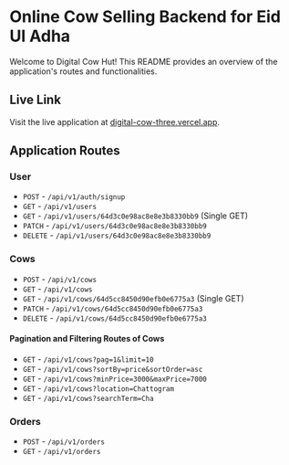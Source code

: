 # Online Cow Selling Backend for Eid Ul Adha

Welcome to Digital Cow Hut! This README provides an overview of the application's routes and functionalities.

## Live Link

Visit the live application at [digital-cow-three.vercel.app](digital-cow-three.vercel.app).

## Application Routes

### User

- `POST` - `/api/v1/auth/signup`
- `GET` - `/api/v1/users`
- `GET` - `/api/v1/users/64d3c0e98ac8e8e3b8330bb9` (Single GET)
- `PATCH` - `/api/v1/users/64d3c0e98ac8e8e3b8330bb9`
- `DELETE` - `/api/v1/users/64d3c0e98ac8e8e3b8330bb9`

### Cows

- `POST` - `/api/v1/cows`
- `GET` - `/api/v1/cows`
- `GET` - `/api/v1/cows/64d5cc8450d90efb0e6775a3` (Single GET)
- `PATCH` - `/api/v1/cows/64d5cc8450d90efb0e6775a3`
- `DELETE` - `/api/v1/cows/64d5cc8450d90efb0e6775a3`

#### Pagination and Filtering Routes of Cows

- `GET` - `/api/v1/cows?pag=1&limit=10`
- `GET` - `/api/v1/cows?sortBy=price&sortOrder=asc`
- `GET` - `/api/v1/cows?minPrice=3000&maxPrice=7000`
- `GET` - `/api/v1/cows?location=Chattogram`
- `GET` - `/api/v1/cows?searchTerm=Cha`

### Orders

- `POST` - `/api/v1/orders`
- `GET` - `/api/v1/orders`
